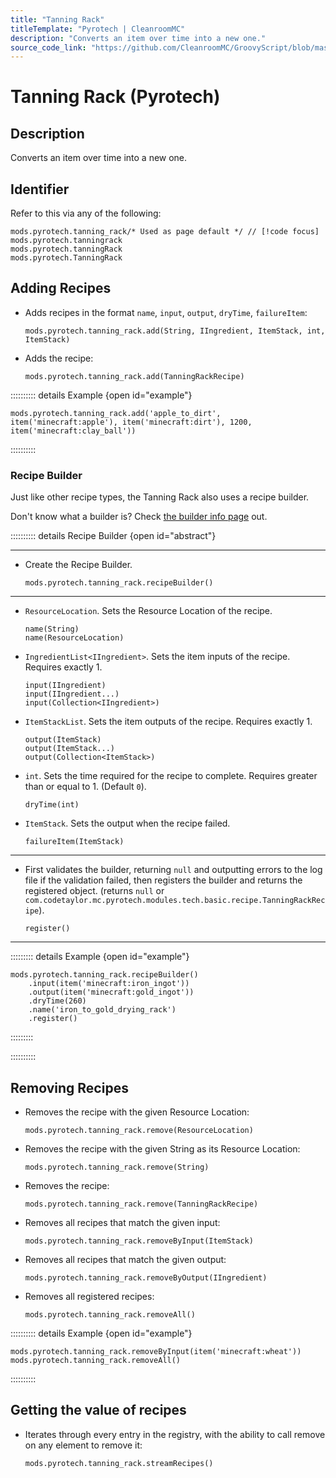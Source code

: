 ```yaml
---
title: "Tanning Rack"
titleTemplate: "Pyrotech | CleanroomMC"
description: "Converts an item over time into a new one."
source_code_link: "https://github.com/CleanroomMC/GroovyScript/blob/master/src/main/java/com/cleanroommc/groovyscript/compat/mods/pyrotech/TanningRack.java"
---
```


# Tanning Rack (Pyrotech)

## Description

Converts an item over time into a new one.

## Identifier

Refer to this via any of the following:

```groovy:no-line-numbers {1}
mods.pyrotech.tanning_rack/* Used as page default */ // [!code focus]
mods.pyrotech.tanningrack
mods.pyrotech.tanningRack
mods.pyrotech.TanningRack
```


## Adding Recipes

- Adds recipes in the format `name`, `input`, `output`, `dryTime`, `failureItem`:

    ```groovy:no-line-numbers
    mods.pyrotech.tanning_rack.add(String, IIngredient, ItemStack, int, ItemStack)
    ```

- Adds the recipe:

    ```groovy:no-line-numbers
    mods.pyrotech.tanning_rack.add(TanningRackRecipe)
    ```

:::::::::: details Example {open id="example"}
```groovy:no-line-numbers
mods.pyrotech.tanning_rack.add('apple_to_dirt', item('minecraft:apple'), item('minecraft:dirt'), 1200, item('minecraft:clay_ball'))
```

::::::::::

### Recipe Builder

Just like other recipe types, the Tanning Rack also uses a recipe builder.

Don't know what a builder is? Check [the builder info page](../../getting_started/builder.md) out.

:::::::::: details Recipe Builder {open id="abstract"}

---

- Create the Recipe Builder.

    ```groovy:no-line-numbers
    mods.pyrotech.tanning_rack.recipeBuilder()
    ```

---

- `ResourceLocation`. Sets the Resource Location of the recipe.

    ```groovy:no-line-numbers
    name(String)
    name(ResourceLocation)
    ```

- `IngredientList<IIngredient>`. Sets the item inputs of the recipe. Requires exactly 1.

    ```groovy:no-line-numbers
    input(IIngredient)
    input(IIngredient...)
    input(Collection<IIngredient>)
    ```

- `ItemStackList`. Sets the item outputs of the recipe. Requires exactly 1.

    ```groovy:no-line-numbers
    output(ItemStack)
    output(ItemStack...)
    output(Collection<ItemStack>)
    ```

- `int`. Sets the time required for the recipe to complete. Requires greater than or equal to 1. (Default `0`).

    ```groovy:no-line-numbers
    dryTime(int)
    ```

- `ItemStack`. Sets the output when the recipe failed.

    ```groovy:no-line-numbers
    failureItem(ItemStack)
    ```

---

- First validates the builder, returning `null` and outputting errors to the log file if the validation failed, then registers the builder and returns the registered object. (returns `null` or `com.codetaylor.mc.pyrotech.modules.tech.basic.recipe.TanningRackRecipe`).

    ```groovy:no-line-numbers
    register()
    ```

---

::::::::: details Example {open id="example"}
```groovy:no-line-numbers
mods.pyrotech.tanning_rack.recipeBuilder()
    .input(item('minecraft:iron_ingot'))
    .output(item('minecraft:gold_ingot'))
    .dryTime(260)
    .name('iron_to_gold_drying_rack')
    .register()
```

:::::::::

::::::::::

## Removing Recipes

- Removes the recipe with the given Resource Location:

    ```groovy:no-line-numbers
    mods.pyrotech.tanning_rack.remove(ResourceLocation)
    ```

- Removes the recipe with the given String as its Resource Location:

    ```groovy:no-line-numbers
    mods.pyrotech.tanning_rack.remove(String)
    ```

- Removes the recipe:

    ```groovy:no-line-numbers
    mods.pyrotech.tanning_rack.remove(TanningRackRecipe)
    ```

- Removes all recipes that match the given input:

    ```groovy:no-line-numbers
    mods.pyrotech.tanning_rack.removeByInput(ItemStack)
    ```

- Removes all recipes that match the given output:

    ```groovy:no-line-numbers
    mods.pyrotech.tanning_rack.removeByOutput(IIngredient)
    ```

- Removes all registered recipes:

    ```groovy:no-line-numbers
    mods.pyrotech.tanning_rack.removeAll()
    ```

:::::::::: details Example {open id="example"}
```groovy:no-line-numbers
mods.pyrotech.tanning_rack.removeByInput(item('minecraft:wheat'))
mods.pyrotech.tanning_rack.removeAll()
```

::::::::::

## Getting the value of recipes

- Iterates through every entry in the registry, with the ability to call remove on any element to remove it:

    ```groovy:no-line-numbers
    mods.pyrotech.tanning_rack.streamRecipes()
    ```
